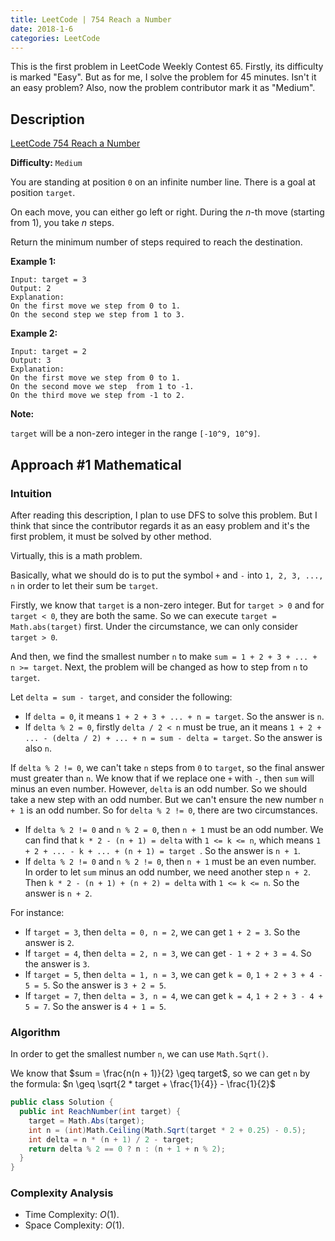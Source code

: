 ```yaml
---
title: LeetCode | 754 Reach a Number
date: 2018-1-6
categories: LeetCode
---
```


 This is the first problem in LeetCode Weekly Contest 65. Firstly, its difficulty is marked "Easy". But as for me, I solve the problem for 45 minutes. Isn't it an easy problem? Also, now the problem contributor mark it as "Medium".

<!-- more -->

## Description

[LeetCode 754 Reach a Number](https://leetcode.com/problems/reach-a-number/description/)

**Difficulty:** `Medium`

You are standing at position `0` on an infinite number line. There is a goal at position `target`.

On each move, you can either go left or right. During the *n*-th move (starting from 1), you take *n* steps.

Return the minimum number of steps required to reach the destination.

**Example 1:**

```
Input: target = 3
Output: 2
Explanation:
On the first move we step from 0 to 1.
On the second step we step from 1 to 3.

```

**Example 2:**

```
Input: target = 2
Output: 3
Explanation:
On the first move we step from 0 to 1.
On the second move we step  from 1 to -1.
On the third move we step from -1 to 2.
```

**Note:**

`target` will be a non-zero integer in the range `[-10^9, 10^9]`.

## Approach #1 Mathematical

### Intuition

After reading this description, I plan to use DFS to solve this problem. But I think that since the contributor regards it as an easy problem and it's the first problem, it must be solved by other method.

Virtually, this is a math problem.

Basically, what we should do is to put the symbol `+` and `-` into `1, 2, 3, ..., n` in order to let their sum be `target`.

Firstly, we know that `target` is a non-zero integer. But for `target > 0` and for `target < 0`, they are both the same. So we can execute `target = Math.abs(target)` first. Under the circumstance, we can only consider `target > 0`.

And then, we find the smallest number `n` to make `sum = 1 + 2 + 3 + ... + n >= target`. Next, the problem will be changed as how to step from `n` to `target`.

Let `delta = sum - target`, and consider the following:

* If `delta = 0`, it means `1 + 2 + 3 + ... + n = target`. So the answer is `n`.
* If `delta % 2 = 0`, firstly `delta / 2 < n` must be true, an it means `1 + 2 + ... - (delta / 2) + ... + n = sum - delta = target`. So the answer is also `n`.

If `delta % 2 != 0`, we can't take `n` steps from `0` to `target`, so the final answer must greater than `n`. We know that if we replace one `+` with `-`, then `sum` will minus an even number. However, `delta` is an odd number. So we should take a new step with an odd number. But we can't ensure the new number `n + 1` is an odd number. So for `delta % 2 != 0`, there are two circumstances.

* If `delta % 2 != 0` and `n % 2 = 0`, then `n + 1` must be an odd number. We can find that `k * 2 - (n + 1) = delta` with `1 <= k <= n`, which means `1 + 2 + ... - k + ... + (n + 1) = target `. So the answer is `n + 1`.
* If `delta % 2 != 0` and `n % 2 != 0`, then `n + 1` must be an even number. In order to let `sum` minus an odd number, we need another step `n + 2`. Then `k * 2 - (n + 1) + (n + 2) = delta` with `1 <= k <= n`. So the answer is `n + 2`.

For instance:

* If `target = 3`, then `delta = 0, n = 2`, we can get `1 + 2 = 3`. So the answer is `2`.
* If `target = 4`, then `delta = 2, n = 3`, we can get `- 1 + 2 + 3 = 4`. So the answer is `3`.
* If `target = 5`, then `delta = 1, n = 3`, we can get `k = 0`, `1 + 2 + 3 + 4 - 5 = 5`. So the answer is `3 + 2 = 5`.
* If `target = 7`, then `delta = 3, n = 4`, we can get `k = 4`, `1 + 2 + 3 - 4 + 5 = 7`. So the answer is `4 + 1 = 5`.

### Algorithm

In order to get the smallest number `n`, we can use `Math.Sqrt()`.

We know that $sum = \frac{n(n + 1)}{2}  \geq target$, so we can get `n` by the formula: $n \geq \sqrt{2 * target + \frac{1}{4}} - \frac{1}{2}$

```csharp
public class Solution {
  public int ReachNumber(int target) {
    target = Math.Abs(target);
    int n = (int)Math.Ceiling(Math.Sqrt(target * 2 + 0.25) - 0.5);
    int delta = n * (n + 1) / 2 - target;
   	return delta % 2 == 0 ? n : (n + 1 + n % 2);
  }
}
```

### Complexity Analysis

* Time Complexity: $O(1)$.
* Space Complexity: $O(1)$.

